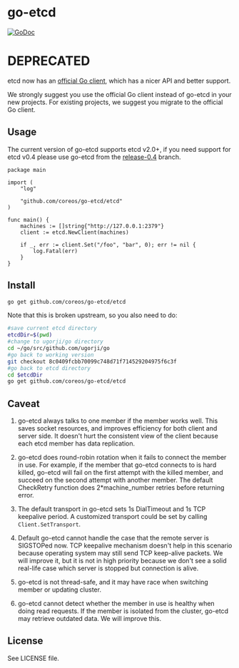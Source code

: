 # go-etcd

[![GoDoc](https://godoc.org/github.com/coreos/go-etcd/etcd?status.png)](https://godoc.org/github.com/coreos/go-etcd/etcd)

# DEPRECATED

etcd now has an [official Go client](https://github.com/coreos/etcd/tree/master/client), which has
a nicer API and better support.

We strongly suggest you use the official Go client instead of go-etcd in your new projects.
For existing projects, we suggest you migrate to the official Go client.

## Usage

The current version of go-etcd supports etcd v2.0+, if you need support for etcd v0.4 please use go-etcd from the [release-0.4](https://github.com/coreos/go-etcd/tree/release-0.4) branch.

```
package main

import (
    "log"

    "github.com/coreos/go-etcd/etcd"
)

func main() {
    machines := []string{"http://127.0.0.1:2379"}
    client := etcd.NewClient(machines)

    if _, err := client.Set("/foo", "bar", 0); err != nil {
        log.Fatal(err)
    }
}
```

## Install

```bash
go get github.com/coreos/go-etcd/etcd
```
Note that this is broken upstream, so you also need to do:
```bash
#save current etcd directory
etcdDir=$(pwd)
#change to ugorji/go directory
cd ~/go/src/github.com/ugorji/go
#go back to working version
git checkout 8c0409fcbb70099c748d71f714529204975f6c3f
#go back to etcd directory
cd $etcdDir
go get github.com/coreos/go-etcd/etcd

```

## Caveat

1. go-etcd always talks to one member if the member works well. This saves socket resources, and improves efficiency for both client and server side. It doesn't hurt the consistent view of the client because each etcd member has data replication.

2. go-etcd does round-robin rotation when it fails to connect the member in use. For example, if the member that go-etcd connects to is hard killed, go-etcd will fail on the first attempt with the killed member, and succeed on the second attempt with another member. The default CheckRetry function does 2*machine_number retries before returning error.

3. The default transport in go-etcd sets 1s DialTimeout and 1s TCP keepalive period. A customized transport could be set by calling `Client.SetTransport`.

4. Default go-etcd cannot handle the case that the remote server is SIGSTOPed now. TCP keepalive mechanism doesn't help in this scenario because operating system may still send TCP keep-alive packets. We will improve it, but it is not in high priority because we don't see a solid real-life case which server is stopped but connection is alive.

5. go-etcd is not thread-safe, and it may have race when switching member or updating cluster.

6. go-etcd cannot detect whether the member in use is healthy when doing read requests. If the member is isolated from the cluster, go-etcd may retrieve outdated data. We will improve this.

## License

See LICENSE file.
